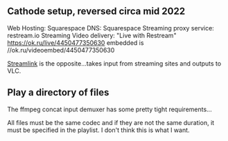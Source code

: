 ## Cathode setup, reversed circa mid 2022

Web Hosting: Squarespace
DNS: Squarespace
Streaming proxy service: restream.io
Streaming Video delivery: "Live with Restream" https://ok.ru/live/4450477350630
embedded is 
//ok.ru/videoembed/4450477350630

[Streamlink](https://github.com/streamlink/streamlink) is the opposite...takes input from streaming sites and outputs to VLC.

## Play a directory of files

The ffmpeg concat input demuxer has some pretty tight requirements...

All files must be the same codec and if they are not the same duration, it must be specified in the playlist. I don't think this is what I want.

